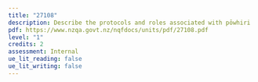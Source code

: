 ```yaml
---
title: "27108"
description: Describe the protocols and roles associated with pōwhiri
pdf: https://www.nzqa.govt.nz/nqfdocs/units/pdf/27108.pdf
level: "1"
credits: 2
assessment: Internal
ue_lit_reading: false
ue_lit_writing: false
---
```

